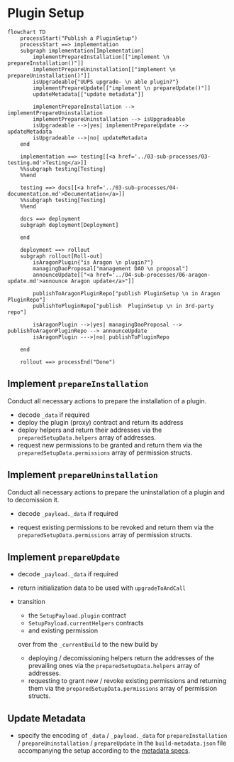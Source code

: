 # Plugin Setup

```mermaid
flowchart TD
    processStart("Publish a PluginSetup")
    processStart ==> implementation
    subgraph implementation[Implementation]
        implementPrepareInstallation[["implement \n prepareInstallation()"]]
        implementPrepareUninstallation[["implement \n prepareUninstallation()"]]
        isUpgradeable{"UUPS upgrade- \n able plugin?"}
        implementPrepareUpdate[["implement \n prepareUpdate()"]]
        updateMetadata[["update metadata"]]

        implementPrepareInstallation --> implementPrepareUninstallation
        implementPrepareUninstallation --> isUpgradeable
        isUpgradeable -->|yes| implementPrepareUpdate --> updateMetadata
        isUpgradeable -->|no| updateMetadata
    end

    implementation ==> testing[[<a href='../03-sub-processes/03-testing.md'>Testing</a>]]
    %%subgraph testing[Testing]
    %%end

    testing ==> docs[[<a href='../03-sub-processes/04-documentation.md'>Documentation</a>]]
    %%subgraph testing[Testing]
    %%end

    docs ==> deployment
    subgraph deployment[Deployment]

    end

    deployment ==> rollout
    subgraph rollout[Roll-out]
        isAragonPlugin{"is Aragon \n plugin?"}
        managingDaoProposal["management DAO \n proposal"]
        announceUpdate[["<a href='../04-sub-processes/06-aragon-update.md'>announce Aragon update</a>"]]

        publishToAragonPluginRepo["publish PluginSetup \n in Aragon PluginRepo"]
        publishToPluginRepo["publish  PluginSetup \n in 3rd-party repo"]

        isAragonPlugin -->|yes| managingDaoProposal --> publishToAragonPluginRepo --> announceUpdate
        isAragonPlugin --->|no| publishToPluginRepo

    end

    rollout ==> processEnd("Done")
```

## Implement `prepareInstallation`

Conduct all necessary actions to prepare the installation of a plugin.

- decode `_data` if required
- deploy the plugin (proxy) contract and return its address
- deploy helpers and return their addresses via the `preparedSetupData.helpers` array of addresses.
- request new permissions to be granted and return them via the `preparedSetupData.permissions` array of permission structs.

## Implement `prepareUninstallation`

Conduct all necessary actions to prepare the uninstallation of a plugin and to decomission it.

- decode `_payload._data` if required

- request existing permissions to be revoked and return them via the `preparedSetupData.permissions` array of permission structs.

## Implement `prepareUpdate`

- decode `_payload._data` if required
- return initialization data to be used with `upgradeToAndCall`
- transition

  - the `SetupPayload.plugin` contract
  - `SetupPayload.currentHelpers` contracts
  - and existing permission

  over from the `_currentBuild` to the new build by

  - deploying / decomissioning helpers return the addresses of the prevailing ones via the `preparedSetupData.helpers` array of addresses.
  - requesting to grant new / revoke existing permissions and returning them via the `preparedSetupData.permissions` array of permission structs.

## Update Metadata

- specify the encoding of `_data` / `_payload._data` for `prepareInstallation` / `prepareUninstallation` / `prepareUpdate` in the `build-metadata.json` file accompanying the setup according to the [metadata specs](../../02-how-to-guides/02-plugin-development/07-publication/02-metadata.md).
